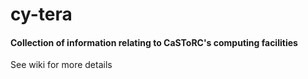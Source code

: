 # cy-tera
#### Collection of information relating to CaSToRC's computing facilities
See wiki for more details 
